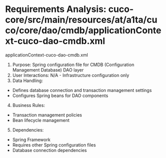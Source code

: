 # Requirements Analysis: cuco-core/src/main/resources/at/a1ta/cuco/core/dao/cmdb/applicationContext-cuco-dao-cmdb.xml

applicationContext-cuco-dao-cmdb.xml
1. Purpose: Spring configuration file for CMDB (Configuration Management Database) DAO layer
2. User Interactions: N/A - Infrastructure configuration only
3. Data Handling:
- Defines database connection and transaction management settings
- Configures Spring beans for DAO components
4. Business Rules:
- Transaction management policies
- Bean lifecycle management
5. Dependencies:
- Spring Framework
- Requires other Spring configuration files
- Database connection dependencies